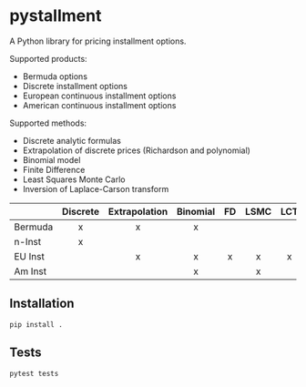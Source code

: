 # pystallment
A Python library for pricing installment options.

Supported products:
* Bermuda options
* Discrete installment options
* European continuous installment options 
* American continuous installment options

Supported methods:
* Discrete analytic formulas
* Extrapolation of discrete prices (Richardson and polynomial)
* Binomial model
* Finite Difference
* Least Squares Monte Carlo
* Inversion of Laplace-Carson transform

|          |  Discrete  |  Extrapolation  |  Binomial  |  FD  |  LSMC  |   LCT   |
|:---------|:----------:|:---------------:|:----------:|:----:|:------:|:-------:|
 Bermuda  |     x      |        x        |     x      |      |        |         |
 n-Inst   |     x      |                 |            |      |        |         |
 EU Inst  |            |        x        |     x      |  x   |   x    |    x    |
 Am Inst  |            |                 |     x      |      |   x    |         |       


## Installation
`pip install .`

## Tests
`pytest tests`